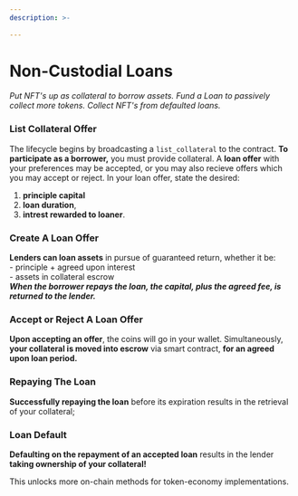 ```yaml
---
description: >-
 
---
```


# Non-Custodial Loans
*Put NFT's up as collateral to borrow assets. Fund a Loan to passively collect more tokens. Collect NFT's from defaulted loans.*

### List  Collateral Offer

The lifecycle begins by broadcasting a `list_collateral` to the contract. 
**To participate as a borrower,** you must provide collateral.
 A **loan offer** with your preferences may be accepted, or you may also recieve offers which you may accept or reject.
 In your loan offer, state the desired:
1. **principle capital**
2. **loan duration**,
3. **intrest rewarded to loaner**.

### Create A Loan Offer

**Lenders can loan assets** in pursue of guaranteed return, whether it be:\
\- principle + agreed upon interest\
\- assets in collateral escrow\
**_When the borrower repays the loan, the capital, plus the agreed fee, is returned to the lender._**

### Accept or Reject A Loan Offer
**Upon accepting an offer**, the coins will go in your wallet. Simultaneously, **your collateral is moved into escrow** via smart contract, **for an agreed upon loan period.**

### Repaying The Loan
**Successfully repaying the loan** before its expiration results in the retrieval of your collateral;

### Loan Default
**Defaulting on the repayment of an accepted loan** results in the lender **taking ownership of your collateral!**


This unlocks more on-chain methods for token-economy implementations.